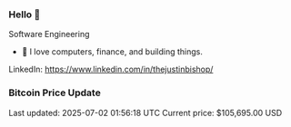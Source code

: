### Hello 🤙  

Software Engineering

- 🔭 I love computers, finance, and building things.
  
LinkedIn: https://www.linkedin.com/in/thejustinbishop/  




























































































































































































































































































































































































































































































































































































































































































































































































### Bitcoin Price Update
Last updated: 2025-07-02 01:56:18 UTC
Current price: $105,695.00 USD
